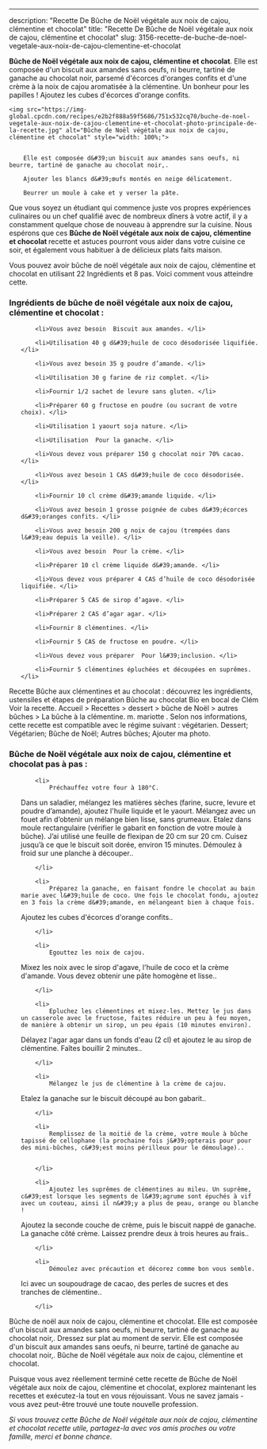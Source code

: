 ---
description: "Recette De Bûche de Noël végétale aux noix de cajou, clémentine et chocolat"
title: "Recette De Bûche de Noël végétale aux noix de cajou, clémentine et chocolat"
slug: 3156-recette-de-buche-de-noel-vegetale-aux-noix-de-cajou-clementine-et-chocolat

<p>
	<strong>Bûche de Noël végétale aux noix de cajou, clémentine et chocolat</strong>. 
	Elle est composée d&#39;un biscuit aux amandes sans oeufs, ni beurre, tartiné de ganache au chocolat noir, parsemé d&#39;écorces d&#39;oranges confits et d&#39;une crème à la noix de cajou aromatisée à la clémentine. Un bonheur pour les papilles ! Ajoutez les cubes d&#39;écorces d&#39;orange confits.
</p>
<p>
	
	<img src="https://img-global.cpcdn.com/recipes/e2b2f888a59f5686/751x532cq70/buche-de-noel-vegetale-aux-noix-de-cajou-clementine-et-chocolat-photo-principale-de-la-recette.jpg" alt="Bûche de Noël végétale aux noix de cajou, clémentine et chocolat" style="width: 100%;">
	
	
		Elle est composée d&#39;un biscuit aux amandes sans oeufs, ni beurre, tartiné de ganache au chocolat noir,.
	
		Ajouter les blancs d&#39;œufs montés en neige délicatement.
	
		Beurrer un moule à cake et y verser la pâte.
	
</p>

Que vous soyez un étudiant qui commence juste vos propres expériences culinaires ou un chef qualifié avec de nombreux dîners à votre actif, il y a constamment quelque chose de nouveau à apprendre sur la cuisine. Nous espérons que ces <strong> Bûche de Noël végétale aux noix de cajou, clémentine et chocolat </strong> recette et astuces pourront vous aider dans votre cuisine ce soir, et également vous habituer à de délicieux plats faits maison.

<!--inarticleads1-->

Vous pouvez avoir bûche de noël végétale aux noix de cajou, clémentine et chocolat en utilisant 22 Ingrédients et 8 pas. Voici comment vous atteindre cette.

<h3>Ingrédients de bûche de noël végétale aux noix de cajou, clémentine et chocolat :</h3>

<ol>
	
		<li>Vous avez besoin  Biscuit aux amandes. </li>
	
		<li>Utilisation 40 g d&#39;huile de coco désodorisée liquifiée. </li>
	
		<li>Vous avez besoin 35 g poudre d’amande. </li>
	
		<li>Utilisation 30 g farine de riz complet. </li>
	
		<li>Fournir 1/2 sachet de levure sans gluten. </li>
	
		<li>Préparer 60 g fructose en poudre (ou sucrant de votre choix). </li>
	
		<li>Utilisation 1 yaourt soja nature. </li>
	
		<li>Utilisation  Pour la ganache. </li>
	
		<li>Vous devez vous préparer 150 g chocolat noir 70% cacao. </li>
	
		<li>Vous avez besoin 1 CAS d&#39;huile de coco désodorisée. </li>
	
		<li>Fournir 10 cl crème d&#39;amande liquide. </li>
	
		<li>Vous avez besoin 1 grosse poignée de cubes d&#39;écorces d&#39;oranges confits. </li>
	
		<li>Vous avez besoin 200 g noix de cajou (trempées dans l&#39;eau depuis la veille). </li>
	
		<li>Vous avez besoin  Pour la crème. </li>
	
		<li>Préparer 10 cl crème liquide d&#39;amande. </li>
	
		<li>Vous devez vous préparer 4 CAS d’huile de coco désodorisée liquifiée. </li>
	
		<li>Préparer 5 CAS de sirop d’agave. </li>
	
		<li>Préparer 2 CAS d’agar agar. </li>
	
		<li>Fournir 8 clémentines. </li>
	
		<li>Fournir 5 CAS de fructose en poudre. </li>
	
		<li>Vous devez vous préparer  Pour l&#39;inclusion. </li>
	
		<li>Fournir 5 clémentines épluchées et découpées en suprêmes. </li>
	
</ol>

Recette Bûche aux clémentines et au chocolat : découvrez les ingrédients, ustensiles et étapes de préparation Bûche au chocolat Bio en bocal de Clém Voir la recette. Accueil &gt; Recettes &gt; dessert &gt; bûche de Noël &gt; autres bûches &gt; La bûche à la clémentine. m. mariotte . Selon nos informations, cette recette est compatible avec le régime suivant : végétarien. Dessert; Végétarien; Bûche de Noël; Autres bûches; Ajouter ma photo. 

<!--inarticleads2-->

<h3>Bûche de Noël végétale aux noix de cajou, clémentine et chocolat pas à pas :</h3>

<ol>
	
		<li>
			Préchauffez votre four à 180°C.
Dans un saladier, mélangez les matières sèches (farine, sucre, levure et poudre d’amande), ajoutez l&#39;huile liquide et le yaourt.
Mélangez avec un fouet afin d’obtenir un mélange bien lisse, sans grumeaux.
Etalez dans moule rectangulaire (vérifier le gabarit en fonction de votre moule à bûche). J’ai utilisé une feuille de flexipan de 20 cm sur 20 cm. 
Cuisez jusqu’à ce que le biscuit soit dorée, environ 15 minutes. Démoulez à froid sur une planche à découper..
			
			
		</li>
	
		<li>
			Préparez la ganache, en faisant fondre le chocolat au bain marie avec l&#39;huile de coco. Une fois le chocolat fondu, ajoutez en 3 fois la crème d&#39;amande, en mélangeant bien à chaque fois. 
Ajoutez les cubes d&#39;écorces d&#39;orange confits..
			
			
		</li>
	
		<li>
			Egouttez les noix de cajou.
Mixez les noix avec le sirop d&#39;agave, l&#39;huile de coco et la crème d&#39;amande.
Vous devez obtenir une pâte homogène et lisse..
			
			
		</li>
	
		<li>
			Epluchez les clémentines et mixez-les. Mettez le jus dans un casserole avec le fructose, faites réduire un peu à feu moyen, de manière à obtenir un sirop, un peu épais (10 minutes environ).
Délayez l&#39;agar agar dans un fonds d&#39;eau (2 cl) et ajoutez le au sirop de clémentine. Faîtes bouillir 2 minutes..
			
			
		</li>
	
		<li>
			Mélangez le jus de clémentine à la crème de cajou.

Etalez la ganache sur le biscuit découpé au bon gabarit..
			
			
		</li>
	
		<li>
			Remplissez de la moitié de la crème, votre moule à bûche tapissé de cellophane (la prochaine fois j&#39;opterais pour pour des mini-bûches, c&#39;est moins périlleux pour le démoulage)..
			
			
		</li>
	
		<li>
			Ajoutez les suprêmes de clémentines au mileu. Un suprême, c&#39;est lorsque les segments de l&#39;agrume sont épuchés à vif avec un couteau, ainsi il n&#39;y a plus de peau, orange ou blanche !
Ajoutez la seconde couche de crème, puis le biscuit nappé de ganache. La ganache côté crème. 
Laissez prendre deux à trois heures au frais..
			
			
		</li>
	
		<li>
			Démoulez avec précaution et décorez comme bon vous semble.
Ici avec un soupoudrage de cacao, des perles de sucres et des tranches de clémentine..
			
			
		</li>
	
</ol>

Bûche de noël aux noix de cajou, clémentine et chocolat. Elle est composée d&#39;un biscuit aux amandes sans oeufs, ni beurre, tartiné de ganache au chocolat noir,. Dressez sur plat au moment de servir. Elle est composée d&#39;un biscuit aux amandes sans oeufs, ni beurre, tartiné de ganache au chocolat noir,. Bûche de Noël végétale aux noix de cajou, clémentine et chocolat. 

<!--inarticleads1-->

<p>
Puisque vous avez réellement terminé cette recette de Bûche de Noël végétale aux noix de cajou, clémentine et chocolat, explorez maintenant les recettes et exécutez-la tout en vous réjouissant. Vous ne savez jamais - vous avez peut-être trouvé une toute nouvelle profession.
</p>

<p>
<i>Si vous trouvez cette Bûche de Noël végétale aux noix de cajou, clémentine et chocolat recette utile, partagez-la avec vos amis proches ou votre famille, merci et bonne chance.</i>
</p>
